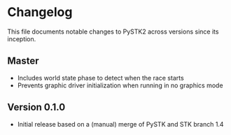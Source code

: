 # Changelog

This file documents notable changes to PySTK2 across versions since its inception.

## Master 

- Includes world state phase to detect when the race starts
- Prevents graphic driver initialization when running in no graphics mode

## Version 0.1.0

- Initial release based on a (manual) merge of PySTK and STK branch 1.4
